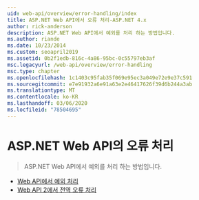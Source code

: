 ```yaml
---
uid: web-api/overview/error-handling/index
title: ASP.NET Web API에서 오류 처리-ASP.NET 4.x
author: rick-anderson
description: ASP.NET Web API에서 예외를 처리 하는 방법입니다.
ms.author: riande
ms.date: 10/23/2014
ms.custom: seoapril2019
ms.assetid: 0b2f1edb-816c-4a86-95bc-0c55797eb3af
msc.legacyurl: /web-api/overview/error-handling
msc.type: chapter
ms.openlocfilehash: 1c1403c95fab35f069e95ec3a049e72e9e37c591
ms.sourcegitcommit: e7e91932a6e91a63e2e46417626f39d6b244a3ab
ms.translationtype: MT
ms.contentlocale: ko-KR
ms.lasthandoff: 03/06/2020
ms.locfileid: "78504695"
---
```

# <a name="error-handling-in-aspnet-web-api"></a>ASP.NET Web API의 오류 처리

> ASP.NET Web API에서 예외를 처리 하는 방법입니다.

- [Web API에서 예외 처리](exception-handling.md)
- [Web API 2에서 전역 오류 처리](web-api-global-error-handling.md)
